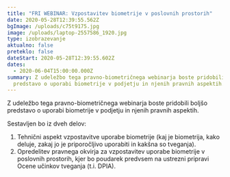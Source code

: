 ```yaml
---
title: "FRI WEBINAR: Vzpostavitev biometrije v poslovnih prostorih"
date: 2020-05-28T12:39:55.562Z
bgImage: /uploads/c75t9175.jpg
image: /uploads/laptop-2557586_1920.jpg
type: izobrazevanje
aktualno: false
preteklo: false
dateStart: 2020-05-28T12:39:55.602Z
dates:
  - 2020-06-04T15:00:00.000Z
summary: Z udeležbo tega pravno-biometričnega webinarja boste pridobili boljšo
  predstavo o uporabi biometrije v podjetju in njenih pravnih aspektih.
---
```

Z udeležbo tega pravno-biometričnega webinarja boste pridobili boljšo predstavo o uporabi biometrije v podjetju in njenih pravnih aspektih. 

Sestavljen bo iz dveh delov:

1. Tehnični aspekt vzpostavitve uporabe biometrije (kaj je biometrija, kako deluje, zakaj jo je priporočljivo uporabiti in kakšna so tveganja).
2. Opredelitev pravnega okvirja za vzpostavitev uporabe biometrije v poslovnih prostorih, kjer bo poudarek predvsem na ustrezni pripravi Ocene učinkov tveganja (t.i. DPIA).